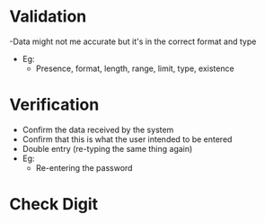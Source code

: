 # Validation
 -Data might not me accurate but it's in the correct format and type
- Eg:
	- Presence, format, length, range, limit, type, existence

# Verification
- Confirm the data received by the system
- Confirm that this is what the user intended to be entered
- Double entry (re-typing the same thing again)
- Eg:
	- Re-entering the password

# Check Digit
